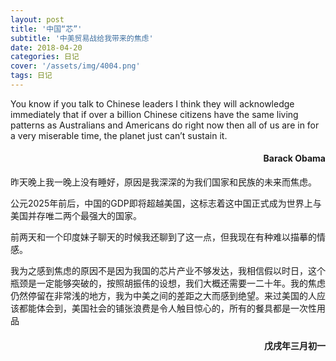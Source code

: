 ```yaml
---
layout: post
title: '中国“芯”'
subtitle: '中美贸易战给我带来的焦虑'
date: 2018-04-20
categories: 日记 
cover: '/assets/img/4004.png'
tags: 日记
---
```

<p class='quote'>
You know if you talk to Chinese leaders I think they will acknowledge immediately that if over a billion Chinese citizens have the same living patterns as Australians and Americans do right now then all of us are in for a very miserable time, the planet just can’t sustain it.
<h4 style='text-align:right'>Barack Obama</h4>
</p>
昨天晚上我一晚上没有睡好，原因是我深深的为我们国家和民族的未来而焦虑。

公元2025年前后，中国的GDP即将超越美国，这标志着这中国正式成为世界上与美国并存唯二两个最强大的国家。

前两天和一个印度妹子聊天的时候我还聊到了这一点，但我现在有种难以描摹的情感。

我为之感到焦虑的原因不是因为我国的芯片产业不够发达，我相信假以时日，这个瓶颈是一定能够突破的，按照胡振伟的设想，我们大概还需要一二十年。我的焦虑仍然停留在非常浅的地方，我为中美之间的差距之大而感到绝望。来过美国的人应该都能体会到，美国社会的铺张浪费是令人触目惊心的，所有的餐具都是一次性用品
<h4 style='text-align:right'>戊戌年三月初一</h4>
